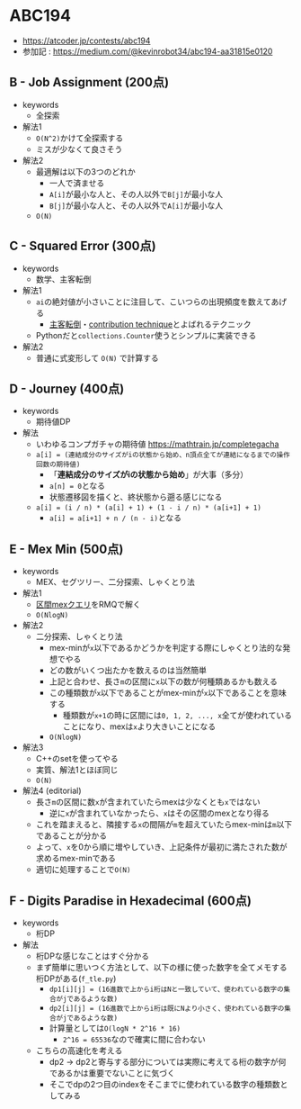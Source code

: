 # ABC194
* https://atcoder.jp/contests/abc194
* 参加記 : https://medium.com/@kevinrobot34/abc194-aa31815e0120


## B - Job Assignment (200点)
* keywords
  - 全探索
* 解法1
  - `O(N^2)`かけて全探索する
  - ミスが少なくて良さそう
* 解法2
  - 最適解は以下の3つのどれか
    - 一人で済ませる
    - `A[i]`が最小な人と、その人以外で`B[j]`が最小な人
    - `B[j]`が最小な人と、その人以外で`A[i]`が最小な人
  - `O(N)`


## C - Squared Error (300点)
* keywords
  - 数学、主客転倒
* 解法1
  - `ai`の絶対値が小さいことに注目して、こいつらの出現頻度を数えてあげる
    - [主客転倒]( https://physics0523.hatenablog.com/entry/2020/01/12/052513 )・[contribution technique]( https://codeforces.com/blog/entry/62690 )とよばれるテクニック
  - Pythonだと`collections.Counter`使うとシンプルに実装できる
* 解法2
  - 普通に式変形して `O(N)` で計算する


## D - Journey (400点)
* keywords
  - 期待値DP
* 解法
  - いわゆるコンプガチャの期待値 https://mathtrain.jp/completegacha
  - `a[i] = (連結成分のサイズがiの状態から始め、n頂点全てが連結になるまでの操作回数の期待値)`
    - 「**連結成分のサイズがiの状態から始め**」が大事（多分）
    - `a[n] = 0`となる
    - 状態遷移図を描くと、終状態から遡る感じになる
  - `a[i] = (i / n) * (a[i] + 1) + (1 - i / n) * (a[i+1] + 1)`
    - `a[i] = a[i+1] + n / (n - i)`となる


## E - Mex Min (500点)
* keywords
  - MEX、セグツリー、二分探索、しゃくとり法
* 解法1
  - [区間mexクエリ]( http://n-knuu.hatenablog.jp/entry/2018/02/24/195631 )をRMQで解く
  - `O(NlogN)`
* 解法2
  - 二分探索、しゃくとり法
    - mex-minが`x`以下であるかどうかを判定する際にしゃくとり法的な発想でやる
    - どの数がいくつ出たかを数えるのは当然簡単
    - 上記と合わせ、長さ`m`の区間に`x`以下の数が何種類あるかも数える
    - この種類数が`x`以下であることがmex-minが`x`以下であることを意味する
      - 種類数が`x+1`の時に区間には`0, 1, 2, ..., x`全てが使われていることになり、mexは`x`より大きいことになる
    - `O(NlogN)`
* 解法3
  - C++のsetを使ってやる
  - 実質、解法1とほぼ同じ
  - `O(N)`
* 解法4 (editorial)
  - 長さ`m`の区間に数`x`が含まれていたらmexは少なくとも`x`ではない
    - 逆に`x`が含まれていなかったら、`x`はその区間のmexとなり得る
  - これを踏まえると、隣接する`x`の間隔が`m`を超えていたらmex-minは`m`以下であることが分かる
  - よって、`x`を0から順に増やしていき、上記条件が最初に満たされた数が求めるmex-minである
  - 適切に処理することで`O(N)`


## F - Digits Paradise in Hexadecimal (600点)
* keywords
  - 桁DP
* 解法
  - 桁DPな感じなことはすぐ分かる
  - まず簡単に思いつく方法として、以下の様に使った数字を全てメモする桁DPがある(`f_tle.py`)
    - `dp1[i][j] = (16進数で上からi桁はNと一致していて、使われている数字の集合がjであるような数)`
    - `dp2[i][j] = (16進数で上からi桁は既にNより小さく、使われている数字の集合がjであるような数)`
    - 計算量としては`O(logN * 2^16 * 16)`
      - `2^16 = 65536`なので確実に間に合わない
  - こちらの高速化を考える
    - dp2 -> dp2と寄与する部分については実際に考えてる桁の数字が何であるかは重要でないことに気づく
    - そこでdpの2つ目のindexをそこまでに使われている数字の種類数としてみる

